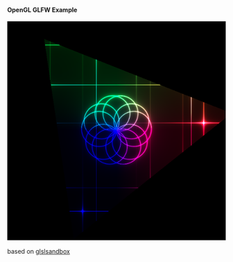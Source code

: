 #### OpenGL GLFW Example

![](Screenshot.png)

based on [glslsandbox](https://glslsandbox.com/e#99732.2)
